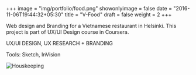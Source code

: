 +++
image = "img/portfolio/food.png"
showonlyimage = false
date = "2016-11-06T19:44:32+05:30"
title = "V-Food"
draft = false
weight = 2
+++

Web design and Branding for a Vietnamese restaurant in Helsinki. This project is part of UX/UI Design course in Coursera.

UX/UI DESIGN, UX RESEARCH + BRANDING

Tools: Sketch, InVision
<!--more-->

![Houskeeping](/img/portfolio/v-food.png)
